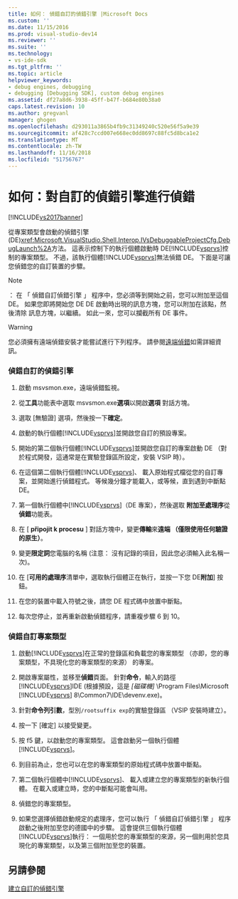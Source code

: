 ```yaml
---
title: 如何： 偵錯自訂的偵錯引擎 |Microsoft Docs
ms.custom: ''
ms.date: 11/15/2016
ms.prod: visual-studio-dev14
ms.reviewer: ''
ms.suite: ''
ms.technology:
- vs-ide-sdk
ms.tgt_pltfrm: ''
ms.topic: article
helpviewer_keywords:
- debug engines, debugging
- debugging [Debugging SDK], custom debug engines
ms.assetid: df27a8d6-3938-45ff-b47f-b684e80b38a0
caps.latest.revision: 10
ms.author: gregvanl
manager: ghogen
ms.openlocfilehash: d293011a3865b4fb9c31349240c520e56f5a9e39
ms.sourcegitcommit: af428c7ccd007e668ec0dd8697c88fc5d8bca1e2
ms.translationtype: MT
ms.contentlocale: zh-TW
ms.lasthandoff: 11/16/2018
ms.locfileid: "51756767"
---
```

# <a name="how-to-debug-a-custom-debug-engine"></a>如何：對自訂的偵錯引擎進行偵錯
[!INCLUDE[vs2017banner](../../includes/vs2017banner.md)]

從專案類型會啟動的偵錯引擎 (DE)<xref:Microsoft.VisualStudio.Shell.Interop.IVsDebuggableProjectCfg.DebugLaunch%2A>方法。 這表示控制下的執行個體啟動時 DE[!INCLUDE[vsprvs](../../includes/vsprvs-md.md)]控制的專案類型。 不過，該執行個體[!INCLUDE[vsprvs](../../includes/vsprvs-md.md)]無法偵錯 DE。 下面是可讓您偵錯您的自訂裝置的步驟。  
  
> [!NOTE]
>  ： 在 「 偵錯自訂偵錯引擎 」 程序中，您必須等到開始之前，您可以附加至這個 DE。 如果您即將開始您 DE DE 啟動時出現的訊息方塊，您可以附加在該點，然後清除 訊息方塊，以繼續。 如此一來，您可以攔截所有 DE 事件。  
  
> [!WARNING]
>  您必須擁有遠端偵錯安裝才能嘗試進行下列程序。 請參閱[遠端偵錯](../../debugger/remote-debugging.md)如需詳細資訊。  
  
### <a name="debugging-a-custom-debug-engine"></a>偵錯自訂的偵錯引擎  
  
1.  啟動 msvsmon.exe，遠端偵錯監視。  
  
2.  從**工具**功能表中選取 msvsmon.exe**選項**以開啟**選項** 對話方塊。  
  
3.  選取 [無驗證] 選項，然後按一下**確定**。  
  
4.  啟動的執行個體[!INCLUDE[vsprvs](../../includes/vsprvs-md.md)]並開啟您自訂的預設專案。  
  
5.  開始的第二個執行個體[!INCLUDE[vsprvs](../../includes/vsprvs-md.md)]並開啟您自訂的專案啟動 DE （對於程式開發，這通常是在實驗登錄區所設定，安裝 VSIP 時）。  
  
6.  在這個第二個執行個體[!INCLUDE[vsprvs](../../includes/vsprvs-md.md)]、 載入原始程式檔從您的自訂專案，並開始進行偵錯程式。 等候幾分鐘才能載入，或等候，直到遇到中斷點 DE。  
  
7.  第一個執行個體中[!INCLUDE[vsprvs](../../includes/vsprvs-md.md)]（DE 專案），然後選取 **附加至處理序**從**偵錯**功能表。  
  
8.  在 [ **připojit k procesu** ] 對話方塊中，變更**傳輸**來**遠端 （僅限使用任何驗證的原生）**。  
  
9. 變更**限定詞**您電腦的名稱 (注意： 沒有記錄的項目，因此您必須輸入此名稱一次)。  
  
10. 在 [**可用的處理序**清單中，選取執行個體正在執行，並按一下您 DE**附加**] 按鈕。  
  
11. 在您的裝置中載入符號之後，請您 DE 程式碼中放置中斷點。  
  
12. 每次您停止，並再重新啟動偵錯程序，請重複步驟 6 到 10。  
  
### <a name="debugging-a-custom-project-type"></a>偵錯自訂專案類型  
  
1.  啟動[!INCLUDE[vsprvs](../../includes/vsprvs-md.md)]在正常的登錄區和負載您的專案類型 （亦即，您的專案類型，不具現化您的專案類型的來源） 的專案。  
  
2.  開啟專案屬性，並移至**偵錯**頁面。 針對**命令**，輸入的路徑[!INCLUDE[vsprvs](../../includes/vsprvs-md.md)]IDE (根據預設，這是 *[磁碟機]* \Program Files\Microsoft [!INCLUDE[vsprvs](../../includes/vsprvs-md.md)] 8\Common7\IDE\devenv.exe)。  
  
3.  針對**命令列引數**，型別`/rootsuffix exp`的實驗登錄區 （VSIP 安裝時建立）。  
  
4.  按一下 [確定]  以接受變更。  
  
5.  按 f5 鍵，以啟動您的專案類型。 這會啟動另一個執行個體[!INCLUDE[vsprvs](../../includes/vsprvs-md.md)]。  
  
6.  到目前為止，您也可以在您的專案類型的原始程式碼中放置中斷點。  
  
7.  第二個執行個體中[!INCLUDE[vsprvs](../../includes/vsprvs-md.md)]、 載入或建立您的專案類型的新執行個體。 在載入或建立時，您的中斷點可能會叫用。  
  
8.  偵錯您的專案類型。  
  
9. 如果您選擇偵錯啟動規定的處理序，您可以執行 「 偵錯自訂偵錯引擎 」 程序啟動之後附加至您的德國中的步驟。 這會提供三個執行個體[!INCLUDE[vsprvs](../../includes/vsprvs-md.md)]執行： 一個用於您的專案類型的來源，另一個則用於您具現化的專案類型，以及第三個附加至您的裝置。  
  
## <a name="see-also"></a>另請參閱  
 [建立自訂的偵錯引擎](../../extensibility/debugger/creating-a-custom-debug-engine.md)

